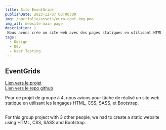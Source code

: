 ```yaml
---
title: Site EventGrids
publishDate: 2023-12-07 00:00:00
img: /portfolio/assets/euro-conf-img.png
img_alt: website main page
description: |
 Nous avons crée un site web avec des pages statiques en utilisant HTML et CSS (SASS) et Bootstrap
tags:
  - Design
  - Dev
  - User Testing
---
```


## EventGrids
<a href="https://tommy-bou.github.io/Template-5/index.html"> Lien vers le projet </a>
<br>
<a href="https://github.com/Tommy-BOU/Template-5"> Lien vers le repo github </a>

Pour ce projet de groupe à 4, nous avions pour tâche de réalisé un site web statique en utilisant les langages HTML, CSS, SASS, et Bootstrap.

<hr>

For this group project with 3 other people, we had to create a static website using HTML, CSS, SASS and Bootstrap.